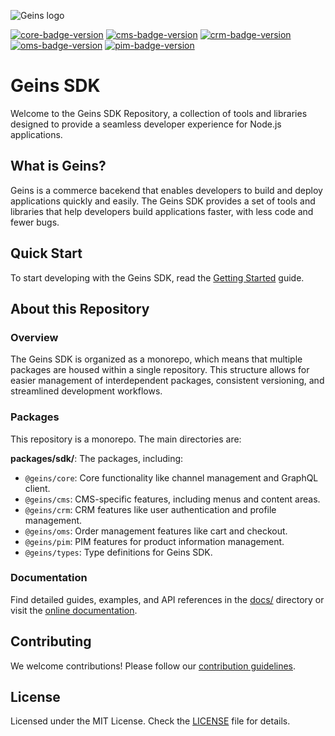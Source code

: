 ![Geins logo](./docs/public/logo/geins-logo-black.png)

[![core-badge-version]][core-npm-url]
[![cms-badge-version]][cms-npm-url]
[![crm-badge-version]][crm-npm-url]
[![oms-badge-version]][oms-npm-url]
[![pim-badge-version]][pim-npm-url]

# Geins SDK

Welcome to the Geins SDK Repository, a collection of tools and libraries designed to provide a seamless developer experience for Node.js applications.

## What is Geins?

Geins is a commerce bacekend that enables developers to build and deploy applications quickly and easily. The Geins SDK provides a set of tools and libraries that help developers build applications faster, with less code and fewer bugs.

## Quick Start

To start developing with the Geins SDK, read the [Getting Started](https://sdk.geins.dev/getting-started/) guide.

## About this Repository

### Overview

The Geins SDK is organized as a monorepo, which means that multiple packages are housed within a single repository. This structure allows for easier management of interdependent packages, consistent versioning, and streamlined development workflows.

### Packages

This repository is a monorepo. The main directories are:

**packages/sdk/**: The packages, including:

- `@geins/core`: Core functionality like channel management and GraphQL client.
- `@geins/cms`: CMS-specific features, including menus and content areas.
- `@geins/crm`: CRM features like user authentication and profile management.
- `@geins/oms`: Order management features like cart and checkout.
- `@geins/pim`: PIM features for product information management.
- `@geins/types`: Type definitions for Geins SDK.

### Documentation

Find detailed guides, examples, and API references in the [docs/](./docs) directory or visit the [online documentation](https://sdk.geins.dev/).

## Contributing

We welcome contributions! Please follow our [contribution guidelines](CONTRIBUTING.md).

## License

Licensed under the MIT License. Check the [LICENSE](LICENSE.md) file for details.

[core-npm-url]: https://www.npmjs.com/package/@geins/core
[core-badge-version]: https://img.shields.io/npm/v/%40geins%2Fcore?style=for-the-badge&label=@geins/core
[cms-npm-url]: https://www.npmjs.com/package/@geins/cms
[cms-badge-version]: https://img.shields.io/npm/v/%40geins%2Fcms?style=for-the-badge&label=@geins/cms
[crm-npm-url]: https://www.npmjs.com/package/@geins/crm
[crm-badge-version]: https://img.shields.io/npm/v/%40geins%2Fcrm?style=for-the-badge&label=@geins/crm
[oms-npm-url]: https://www.npmjs.com/package/@geins/oms
[oms-badge-version]: https://img.shields.io/npm/v/%40geins%2Fcrm?style=for-the-badge&label=@geins/oms
[pim-npm-url]: https://www.npmjs.com/package/@geins/pim
[pim-badge-version]: https://img.shields.io/npm/v/%40geins%2Fcrm?style=for-the-badge&label=@geins/pim
